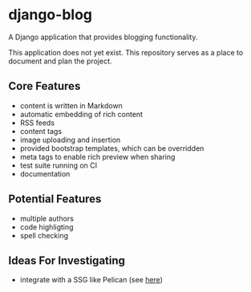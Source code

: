 # django-blog
A Django application that provides blogging functionality.

This application does not yet exist. This repository serves as a place to document and plan the project.

## Core Features

- content is written in Markdown
- automatic embedding of rich content
- RSS feeds
- content tags
- image uploading and insertion
- provided bootstrap templates, which can be overridden
- meta tags to enable rich preview when sharing
- test suite running on CI
- documentation

## Potential Features

- multiple authors
- code highligting
- spell checking

## Ideas For Investigating

- integrate with a SSG like Pelican (see [here](https://docs.getpelican.com/en/latest/plugins.html#using-plugins-to-inject-content))
